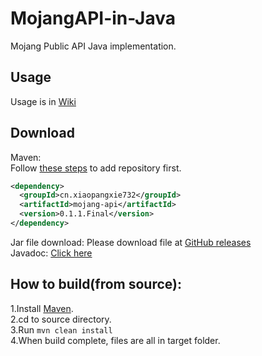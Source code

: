 # MojangAPI-in-Java
Mojang Public API Java implementation.  

## Usage
Usage is in [Wiki](https://github.com/XiaoPangxie732/MojangAPI-in-Java/wiki)    

## Download
Maven:  
Follow [these steps](https://help.github.com/en/github/managing-packages-with-github-packages/configuring-apache-maven-for-use-with-github-packages#installing-a-package) to add repository first.
```xml
<dependency>
  <groupId>cn.xiaopangxie732</groupId>
  <artifactId>mojang-api</artifactId>
  <version>0.1.1.Final</version>
</dependency>
```
  
Jar file download: Please download file at [GitHub releases](https://github.com/XiaoPangxie732/MojangAPI-in-Java/releases/latest)  
Javadoc: [Click here](https://xiaopangxie732.github.io/MojangAPI-in-Java/apidocs/index.html)
## How to build(from source):      
1.Install [Maven](https://maven.apache.org/).  
2.cd to source directory.  
3.Run <code>mvn clean install</code>  
4.When build complete, files are all in target folder. 
